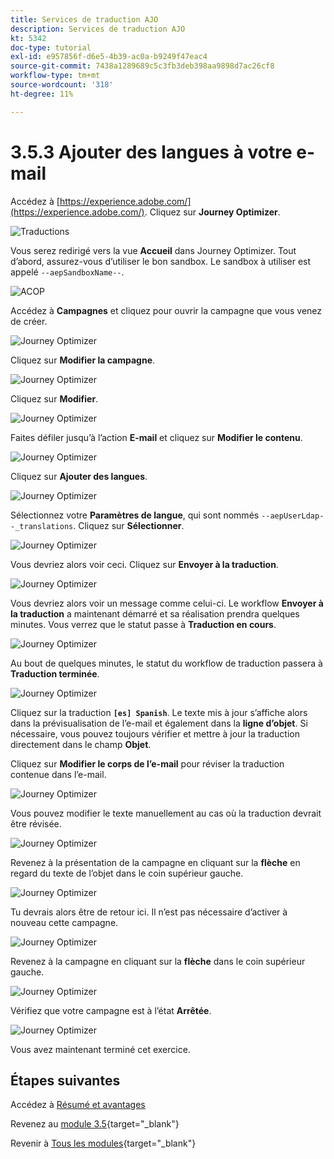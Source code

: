 ```yaml
---
title: Services de traduction AJO
description: Services de traduction AJO
kt: 5342
doc-type: tutorial
exl-id: e957856f-d6e5-4b39-ac0a-b9249f47eac4
source-git-commit: 7438a1289689c5c3fb3deb398aa9898d7ac26cf8
workflow-type: tm+mt
source-wordcount: '318'
ht-degree: 11%

---
```


# 3.5.3 Ajouter des langues à votre e-mail

Accédez à [https://experience.adobe.com/](https://experience.adobe.com/). Cliquez sur **Journey Optimizer**.

![ Traductions ](./images/ajolp1.png)

Vous serez redirigé vers la vue **Accueil** dans Journey Optimizer. Tout d’abord, assurez-vous d’utiliser le bon sandbox. Le sandbox à utiliser est appelé `--aepSandboxName--`.

![ACOP ](./images/ajolp2.png)

Accédez à **Campagnes** et cliquez pour ouvrir la campagne que vous venez de créer.

![Journey Optimizer](./images/camploc1.png)

Cliquez sur **Modifier la campagne**.

![Journey Optimizer](./images/camploc2.png)

Cliquez sur **Modifier**.

![Journey Optimizer](./images/camploc3.png)

Faites défiler jusqu’à l’action **E-mail** et cliquez sur **Modifier le contenu**.

![Journey Optimizer](./images/camploc4.png)

Cliquez sur **Ajouter des langues**.

![Journey Optimizer](./images/camploc5.png)

Sélectionnez votre **Paramètres de langue**, qui sont nommés `--aepUserLdap--_translations`. Cliquez sur **Sélectionner**.

![Journey Optimizer](./images/camplocs1.png)

Vous devriez alors voir ceci. Cliquez sur **Envoyer à la traduction**.

![Journey Optimizer](./images/camplocs2.png)

Vous devriez alors voir un message comme celui-ci. Le workflow **Envoyer à la traduction** a maintenant démarré et sa réalisation prendra quelques minutes.
Vous verrez que le statut passe à **Traduction en cours**.

![Journey Optimizer](./images/camplocs3.png)

Au bout de quelques minutes, le statut du workflow de traduction passera à **Traduction terminée**.

![Journey Optimizer](./images/camplocs4.png)

Cliquez sur la traduction **`[es] Spanish`**. Le texte mis à jour s’affiche alors dans la prévisualisation de l’e-mail et également dans la **ligne d’objet**.
Si nécessaire, vous pouvez toujours vérifier et mettre à jour la traduction directement dans le champ **Objet**.

Cliquez sur **Modifier le corps de l’e-mail** pour réviser la traduction contenue dans l’e-mail.

![Journey Optimizer](./images/camplocs5.png)

Vous pouvez modifier le texte manuellement au cas où la traduction devrait être révisée.

![Journey Optimizer](./images/camplocs6.png)

Revenez à la présentation de la campagne en cliquant sur la **flèche** en regard du texte de l’objet dans le coin supérieur gauche.

![Journey Optimizer](./images/camplocs7.png)

Tu devrais alors être de retour ici. Il n’est pas nécessaire d’activer à nouveau cette campagne.

![Journey Optimizer](./images/camplocs8.png)

Revenez à la campagne en cliquant sur la **flèche** dans le coin supérieur gauche.

![Journey Optimizer](./images/camplocs9.png)

Vérifiez que votre campagne est à l’état **Arrêtée**.

![Journey Optimizer](./images/camplocs10.png)

Vous avez maintenant terminé cet exercice.

## Étapes suivantes

Accédez à [ Résumé et avantages ](./summary.md)

Revenez au [module 3.5](./ajotranslationsvcs.md){target="_blank"}

Revenir à [Tous les modules](./../../../overview.md){target="_blank"}
